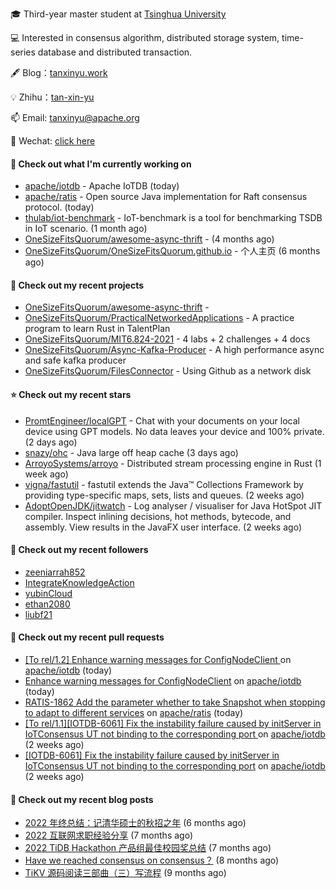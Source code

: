 🎓 Third-year master student at [Tsinghua University](https://www.tsinghua.edu.cn/)

💻 Interested in consensus algorithm, distributed storage system, time-series database and distributed transaction.

🖋 Blog：[tanxinyu.work](https://tanxinyu.work)

💡 Zhihu：[tan-xin-yu](https://www.zhihu.com/people/tan-xin-yu-22)

📫 Email: [tanxinyu@apache.org](mailto:tanxinyu@apache.org)

💬 Wechat: [click here](https://github.com/LebronAl/LebronAl/issues/1)

#### 👷 Check out what I'm currently working on

- [apache/iotdb](https://github.com/apache/iotdb) - Apache IoTDB (today)
- [apache/ratis](https://github.com/apache/ratis) - Open source Java implementation for Raft consensus protocol. (today)
- [thulab/iot-benchmark](https://github.com/thulab/iot-benchmark) - IoT-benchmark is a tool for benchmarking TSDB in IoT scenario. (1 month ago)
- [OneSizeFitsQuorum/awesome-async-thrift](https://github.com/OneSizeFitsQuorum/awesome-async-thrift) -  (4 months ago)
- [OneSizeFitsQuorum/OneSizeFitsQuorum.github.io](https://github.com/OneSizeFitsQuorum/OneSizeFitsQuorum.github.io) - 个人主页 (6 months ago)

#### 🌱 Check out my recent projects

- [OneSizeFitsQuorum/awesome-async-thrift](https://github.com/OneSizeFitsQuorum/awesome-async-thrift) - 
- [OneSizeFitsQuorum/PracticalNetworkedApplications](https://github.com/OneSizeFitsQuorum/PracticalNetworkedApplications) - A practice program to learn Rust in TalentPlan
- [OneSizeFitsQuorum/MIT6.824-2021](https://github.com/OneSizeFitsQuorum/MIT6.824-2021) - 4 labs &#43; 2 challenges &#43; 4 docs
- [OneSizeFitsQuorum/Async-Kafka-Producer](https://github.com/OneSizeFitsQuorum/Async-Kafka-Producer) - A high performance async and safe kafka producer
- [OneSizeFitsQuorum/FilesConnector](https://github.com/OneSizeFitsQuorum/FilesConnector) - Using Github as a network disk

#### ⭐ Check out my recent stars

- [PromtEngineer/localGPT](https://github.com/PromtEngineer/localGPT) - Chat with your documents on your local device using GPT models. No data leaves your device and 100% private.  (2 days ago)
- [snazy/ohc](https://github.com/snazy/ohc) - Java large off heap cache (3 days ago)
- [ArroyoSystems/arroyo](https://github.com/ArroyoSystems/arroyo) - Distributed stream processing engine in Rust (1 week ago)
- [vigna/fastutil](https://github.com/vigna/fastutil) - fastutil extends the Java™ Collections Framework by providing type-specific maps, sets, lists and queues. (2 weeks ago)
- [AdoptOpenJDK/jitwatch](https://github.com/AdoptOpenJDK/jitwatch) - Log analyser / visualiser for Java HotSpot JIT compiler. Inspect inlining decisions, hot methods, bytecode, and assembly. View results in the JavaFX user interface. (2 weeks ago)

#### 👯 Check out my recent followers

- [zeeniarrah852](https://github.com/zeeniarrah852)
- [IntegrateKnowledgeAction](https://github.com/IntegrateKnowledgeAction)
- [yubinCloud](https://github.com/yubinCloud)
- [ethan2080](https://github.com/ethan2080)
- [liubf21](https://github.com/liubf21)

#### 🔨 Check out my recent pull requests

- [[To rel/1.2] Enhance warning messages for ConfigNodeClient ](https://github.com/apache/iotdb/pull/10722) on [apache/iotdb](https://github.com/apache/iotdb) (today)
- [Enhance warning messages for ConfigNodeClient](https://github.com/apache/iotdb/pull/10721) on [apache/iotdb](https://github.com/apache/iotdb) (today)
- [RATIS-1862 Add the parameter whether to take Snapshot when stopping to adapt to different services](https://github.com/apache/ratis/pull/896) on [apache/ratis](https://github.com/apache/ratis) (today)
- [[To rel/1.1][IOTDB-6061] Fix the instability failure caused by initServer in IoTConsensus UT not binding to the corresponding port ](https://github.com/apache/iotdb/pull/10534) on [apache/iotdb](https://github.com/apache/iotdb) (2 weeks ago)
- [[IOTDB-6061] Fix the instability failure caused by initServer in IoTConsensus UT not binding to the corresponding port](https://github.com/apache/iotdb/pull/10530) on [apache/iotdb](https://github.com/apache/iotdb) (2 weeks ago)

#### 📜 Check out my recent blog posts

- [2022 年终总结：记清华硕士的秋招之年](https://tanxinyu.work/2022-annual-summary/) (6 months ago)
- [2022 互联网求职经验分享](https://tanxinyu.work/2022-internet-job-hunting-experience-sharing/) (7 months ago)
- [2022 TiDB Hackathon 产品组最佳校园奖总结](https://tanxinyu.work/2022-tidb-hackathon/) (7 months ago)
- [Have we reached consensus on consensus？](https://tanxinyu.work/have-we-reached-consensus-on-consensus/) (8 months ago)
- [TiKV 源码阅读三部曲（三）写流程](https://tanxinyu.work/tikv-source-code-reading-write/) (9 months ago)
